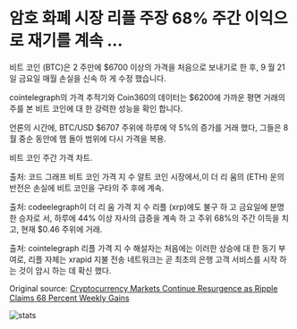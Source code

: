 # 암호 화폐 시장 리플 주장 68% 주간 이익으로 재기를 계속 ...

비트 코인 (BTC)은 2 주만에 $6700 이상의 가격을 처음으로 보내기로 한 후, 9 월 21 일 금요일 매월 손실을 신속 하 게 수정 했습니다.

cointelegraph의 가격 추적기와 Coin360의 데이터는 $6200에 가까운 평면 거래의 주를 본 비트 코인에 대 한 강력한 성능을 확인 합니다.

언론의 시간에, BTC/USD $6707 주위에 하루에 약 5%의 증가를 거래 했다, 그들은 8 월 중순 동안에 맴 돌아 범위에 다시 가격을 복용.

비트 코인 주간 가격 차트.

출처: 코드 그래프 비트 코인 가격 지 수 알트 코인 시장에서,이 더 리 움의 (ETH) 운의 반전은 손실에 비트 코인을 구타의 주 후에 계속.

출처: codeelegraph이 더 리 움 가격 지 수 리플 (xrp)에도 불구 하 고 금요일에 분명 한 승자로 서, 하루에 44% 이상 자사의 급증을 계속 하 고 주위 68%의 주간 이득을 치고, 현재 $0.46 주위에 거래.

출처: cointelegraph 리플 가격 지 수 해설자는 처음에는 이러한 상승에 대 한 동기 부여로, 리플 자체는 xrapid 지불 전송 네트워크는 곧 최초의 은행 고객 서비스를 시작 하는 것이 암시 하는 데 확신 했다.

Original source: [Cryptocurrency Markets Continue Resurgence as Ripple Claims 68 Percent Weekly Gains](https://cointelegraph.com/news/cryptocurrency-markets-continue-resurgence-as-ripple-claims-68-percent-weekly-gains)

![stats](https://c.statcounter.com/11760860/0/a89fa40b/1/ "stats")
